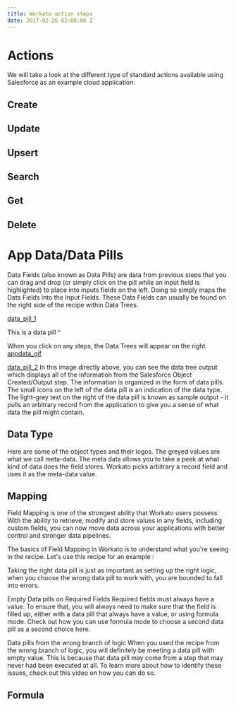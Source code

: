 ```yaml
---
title: Workato action steps
date: 2017-02-26 02:00:00 Z
---
```


# Actions
We will take a look at the different type of standard actions available using Salesforce as an example cloud application. 

## Create
## Update
## Upsert
## Search
## Get
## Delete

# App Data/Data Pills 
Data Fields (also known as Data Pills) are data from previous steps that you can drag and drop (or simply click on the pill while an input field is highlighted) to place into inputs fields on the left. Doing so simply maps the Data Fields into the Input Fields. These Data Fields can usually be found on the right side of the recipe within Data Trees. 

[data_pill_1](/_uploads/data_pill_1.png)

This is a data pill ^

When you click on any steps, the Data Trees will appear on the right.
[appdata_gif](/_uploads/appdata_gif.gif)

[data_pill_2](/_uploads/data_pill_2.png)
In this image directly above, you can see the data tree output which displays all of the information from the Salesforce Object Created/Output step. The information is organized in the form of data pills. The small icons on the left of the data pill is an indication of the data type. The light-grey text on the right of the data pill is known as sample output - it pulls an arbitrary record from the application to give you a sense of what data the pill might contain. 

## Data Type 

Here are some of the object types and their logos.
The greyed values are what we call meta-data. The meta data allows you to take a peek at what kind of data does the field stores. Workato picks arbitrary a record field and uses it as the meta-data value.

## Mapping
Field Mapping is one of the strongest ability that Workato users possess. With the ability to retrieve, modify and store values in any fields, including custom fields, you can now move data across your applications with better control and stronger data pipelines.

The basics of Field Mapping in Workato is to understand what you're seeing in the recipe. Let's use this recipe for an example :

Taking the right data pill is just as important as setting up the right logic, when you choose the wrong data pill to work with, you are bounded to fall into errors.

   Empty Data pills on Required Fields
   Required fields must always have a value. To ensure that, you will always need to make sure that the field is filled up, either    with a data pill that always have a value, or using formula mode. Check out how you can use formula mode to choose a second data pill as a second choice here.

   Data pills from the wrong branch of logic
   When you used the recipe from the wrong branch of logic, you will definitely be meeting a data pill with empty value. This is because that data pill may come from a step that may never had been executed at all. To learn more about how to identify these issues, check out this video on how you can do so.


## Formula 


